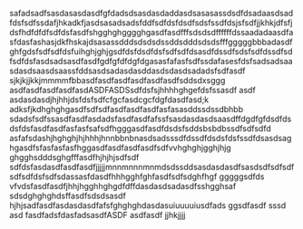 safadsadfsasdasasdasdfgfdadsdsasdasdaddasdsasasassdsdfdsadaasdsadfdsfsdfssdafjhkadkfjasdsasadsadsfddfsdfdsfdsdfsdsfssdfdsjsfsdfjjkhkjdfsfjdsfhdfdfdfsdfdsfasdfshgghghgggghgasdfasdfffsdsdsdffffffdssaadadaasdfasfdasfashasjdkfhskajdsasassdddsdsdsdssddsdddsdsdsfffgggggbbbadasdfghfgdsfsdfsdfdsfuihghjghjgsdfdsfdsdfdsfsdfsdfdsasdfdssdfsdsfsdfdssdfsdfsdfdsfasdsadsasdfasdfgdfgfdfdgfdgasasfafasfsdfssdafasesfdsfsadsadsaasdasdsaasdsaassfddsasdsadasdasddasdsdasdsadadsfsdfasdf sjkjkjjkkjmmmmfbbasdfasdfasdfasdfasdfasdfsddsdxsggg
asdfasdfasdfasdfasdASDFASDSsdfdsfsjhhhhghgefdsfssasdf
asdf asdasdasdjhjhhjdsfdsfsdfcfgcfasdcgcfdgfdasdfasd;k adksfjkdhghghgasdfsdfsdfasdfasdfasdfasfasasddssdssdbhbb
sdadsfsdfssasdfasdfasdadsfasdfasdfafssfsasdasdasdsaasdffdgdfgfdsdfdsdsfdsfasdfasdfasfasfsafsdfhgggasdfasdfdsdsfsddsbsbdbssdfsdfsdfd
asfafsdashjhghghjhjhhhjhnnbbnbnasdsadsssdfdssdfdsdsfdsfssdfdsasdsaghgasdfsfasfasfasfhggasdfasdfasdfasdfsdfvvhghghjgghjhjg
ghgghsdddsghgfffasdfhjhjhjsdfsdf
sdfdsfasdasdfasdfasdfjjjjjmnnmnnnmnmdsdssddsasdasdasdfsasdsdfsdfsdfsdfsdfdsfsdfsdassasfdasdfhhhgghfghfasdfsdfsdghfhgf
gggggsdfds
vfvdsfasdfasdfjhhjhgghhghgdfdffdasdasdsadasdfsshgghsaf
sdsdghghghdsffasdfsdsdsasdf
hjhjsadfasdfasdasdasdfafsfghghghdasdasuiuuuuiusdfads
ggsdfasdf
sssd
asd
fasdfadsfdasfadsasdfASDF
asdfasdf
jjhkjjjj
